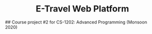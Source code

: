 <h1 align="center">E-Travel Web Platform </h1>
## Course project #2 for CS-1202: Advanced Programming (Monsoon 2020)

